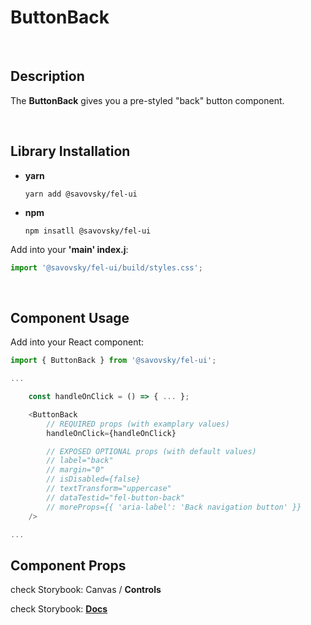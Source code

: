 # ButtonBack

&nbsp;

## Description

The **ButtonBack** gives you a pre-styled "back" button component.

&nbsp;

## Library Installation

- **yarn**

    `yarn add @savovsky/fel-ui`

- **npm**

    `npm insatll @savovsky/fel-ui`

Add into your **'main' index.j**:

```javascript
import '@savovsky/fel-ui/build/styles.css';
```

&nbsp;

## Component Usage

Add into your React component:

```javascript
import { ButtonBack } from '@savovsky/fel-ui';

...

    const handleOnClick = () => { ... };

    <ButtonBack
        // REQUIRED props (with examplary values)
        handleOnClick={handleOnClick}

        // EXPOSED OPTIONAL props (with default values)
        // label="back"
        // margin="0"
        // isDisabled={false}
        // textTransform="uppercase"
        // dataTestid="fel-button-back"
        // moreProps={{ 'aria-label': 'Back navigation button' }}
    />

...
```

## Component Props

check Storybook: Canvas / **Controls**

check Storybook: [**Docs**](https://www.savovsky.com/fel/?path=/docs/ui-buttons-buttonback--default)

&nbsp;
